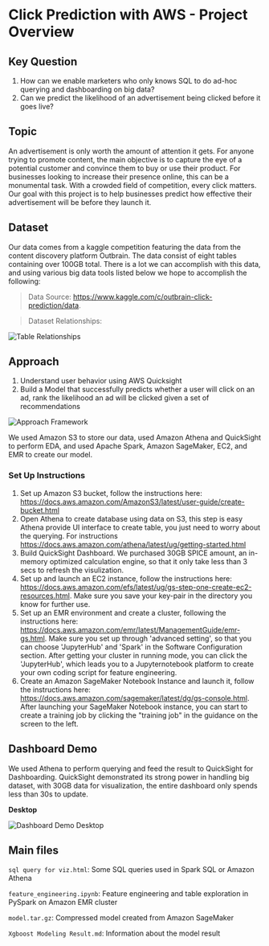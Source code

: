 # Click Prediction with AWS - Project Overview

## Key Question
1. How can we enable marketers who only knows SQL to do ad-hoc querying and dashboarding on big data?
2. Can we predict the likelihood of an advertisement being clicked before it goes live?

## Topic
An advertisement is only worth the amount of attention it gets. For anyone trying to promote content, the main objective is to capture the eye of a potential customer and convince them to buy or use their product. For businesses looking to increase their presence online, this can be a monumental task. With a crowded field of competition, every click matters. Our goal with this project is to help businesses predict how effective their advertisement will be before they launch it. 

## Dataset
Our data comes from a kaggle competition featuring the data from the content discovery platform Outbrain. The data consist of eight tables containing over 100GB total. There is a lot we can accomplish with this data, and using various big data tools listed below we hope to accomplish the following:
> Data Source: https://www.kaggle.com/c/outbrain-click-prediction/data.

> Dataset Relationships:

![Table Relationships](https://github.com/Olliang/AWS-Click-Prediction/blob/master/dataset%20relationships.PNG)

## Approach
1. Understand user behavior using AWS Quicksight
2. Build a Model that successfully predicts whether a user will click on an ad, rank the likelihood an ad will be clicked given a set of recommendations

![Approach Framework](https://github.com/Olliang/AWS-Click-Prediction/blob/master/Framework.png)

We used Amazon S3 to store our data, used Amazon Athena and QuickSight to perform EDA, and used Apache Spark, Amazon SageMaker, EC2, and EMR to create our model.

### Set Up Instructions
1. Set up Amazon S3 bucket, follow the instructions here: https://docs.aws.amazon.com/AmazonS3/latest/user-guide/create-bucket.html
2. Open Athena to create database using data on S3, this step is easy Athena provide UI interface to create table, you just need to worry about the querying. For instructions https://docs.aws.amazon.com/athena/latest/ug/getting-started.html
3. Build QuickSight Dashboard. We purchased 30GB SPICE amount, an in-memory optimized calculation engine, so that it only take less than 3 secs to refresh the visulization. 
4. Set up and launch an EC2 instance, follow the instructions here: https://docs.aws.amazon.com/efs/latest/ug/gs-step-one-create-ec2-resources.html. Make sure you save your key-pair in the directory you know for further use.
5. Set up an EMR environment and create a cluster, following the instructions here: https://docs.aws.amazon.com/emr/latest/ManagementGuide/emr-gs.html. Make sure you set up through 'advanced setting', so that you can choose 'JupyterHub' and 'Spark' in the Software Configuration section. After getting your cluster in running mode, you can click the 'JupyterHub', which leads you to a Jupyternotebook platform to create your own coding script for feature engineering.
6. Create an Amazon SageMaker Notebook Instance and launch it, follow the instructions here: https://docs.aws.amazon.com/sagemaker/latest/dg/gs-console.html. After launching your SageMaker Notebook instance, you can start to create a training job by clicking the "training job" in the guidance on the screen to the left.


## Dashboard Demo
We used Athena to perform querying and feed the result to QuickSight for Dashboarding. QuickSight demonstrated its strong power in handling big dataset, with 30GB data for visualization, the entire dashboard only spends less than 30s to update.

**Desktop**

![Dashboard Demo Desktop](https://github.com/Olliang/AWS-Click-Prediction/blob/master/quicksight_desktop.jpeg)


## Main files
`sql query for viz.html`: Some SQL queries used in Spark SQL or Amazon Athena

`feature_engineering.ipynb`: Feature engineering and table exploration in PySpark on Amazon EMR cluster

`model.tar.gz`: Compressed model created from Amazon SageMaker

`Xgboost Modeling Result.md`: Information about the model result



